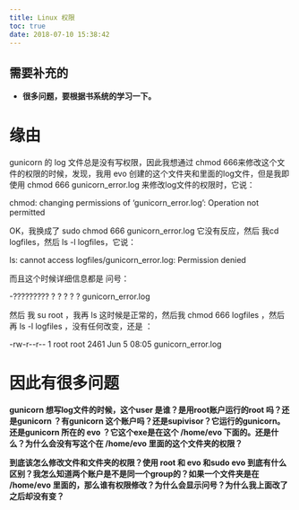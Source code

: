 ```yaml
---
title: Linux 权限
toc: true
date: 2018-07-10 15:38:42
---
```

## 需要补充的

* **很多问题，要根据书系统的学习一下。**




# 缘由


gunicorn 的 log 文件总是没有写权限，因此我想通过 chmod 666来修改这个文件的权限的时候，发现，我用 evo 创建的这个文件夹和里面的log文件，但是我即使用 chmod 666 gunicorn_error.log 来修改log文件的权限时，它说：

chmod: changing permissions of ‘gunicorn_error.log’: Operation not permitted

OK，我换成了 sudo chmod 666 gunicorn_error.log 它没有反应，然后 我cd logfiles，然后 ls -l logfiles，它说：

ls: cannot access logfiles/gunicorn_error.log: Permission denied

而且这个时候详细信息都是 问号：

-????????? ? ? ? ? ? gunicorn_error.log

然后 我 su root ，我再 ls 这时候是正常的，然后我 chmod 666 logfiles ，然后再 ls -l logfiles ，没有任何改变，还是 ：

-rw-r--r-- 1 root root 2461 Jun 5 08:05 gunicorn_error.log


# 因此有很多问题


**gunicorn 想写log文件的时候，这个user 是谁？是用root账户运行的root 吗？还是gunicorn ？有gunicorn 这个账户吗？还是supivisor？它运行的gunicorn。还是gunicorn 所在的 evo ？它这个exe是在这个 /home/evo 下面的。还是什么？为什么会没有写这个在 /home/evo 里面的这个文件夹的权限？**

**到底该怎么修改文件和文件夹的权限？使用 root 和 evo 和sudo evo 到底有什么区别？我怎么知道两个账户是不是同一个group的？如果一个文件夹是在 /home/evo 里面的，那么谁有权限修改？为什么会显示问号？为什么我上面改了之后却没有变？**
